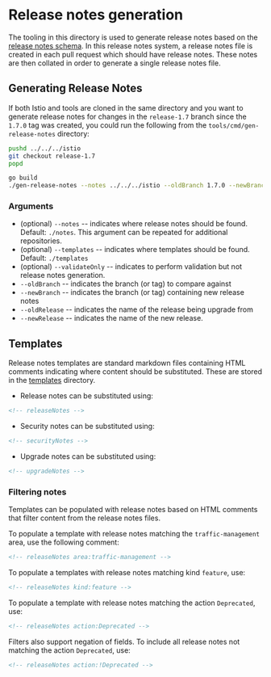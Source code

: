 # Release notes generation

The tooling in this directory is used to generate release notes based on the
[release notes
schema](https://github.com/istio/istio/tree/master/releasenotes). In this
release notes system, a release notes file is created in each pull request which
should have release notes. These notes are then collated in order to generate a
single release notes file.

## Generating Release Notes

If both Istio and tools are cloned in the same directory and you want to generate release notes for changes in the `release-1.7` branch since the `1.7.0` tag was created, you could run the following from the `tools/cmd/gen-release-notes` directory:

```bash
pushd ../../../istio
git checkout release-1.7
popd

go build
./gen-release-notes --notes ../../../istio --oldBranch 1.7.0 --newBranch release-1.7
```

### Arguments

* (optional) `--notes`  --  indicates where release notes should be found. Default: `./notes`. This argument can be repeated for additional repositories.
* (optional) `--templates` -- indicates where templates should be found. Default: `./templates`
* (optional) `--validateOnly` -- indicates to perform validation but not release notes generation.
* `--oldBranch` -- indicates the branch (or tag) to compare against
* `--newBranch` -- indicates the branch (or tag) containing new release notes
* `--oldRelease` -- indicates the name of the release being upgrade from
* `--newRelease` -- indicates the name of the new release.

## Templates

Release notes templates are standard markdown files containing HTML comments
indicating where content should be substituted. These are stored in the
[templates](./templates) directory.

* Release notes can be substituted using:

```html
<!-- releaseNotes -->
```

* Security notes can be substituted using:

```html
<!-- securityNotes -->
```

* Upgrade notes can be substituted using:

```html
<!-- upgradeNotes -->
```

### Filtering notes

Templates can be populated with release notes based on HTML comments that filter
content from the release notes files.

To populate a template with release notes matching the `traffic-management` area, use the
following comment:

```html
<!-- releaseNotes area:traffic-management -->
```

To populate a templates with release notes matching kind `feature`, use:

```html
<!-- releaseNotes kind:feature -->
```

To populate a template with release notes matching the action `Deprecated`, use:

```html
<!-- releaseNotes action:Deprecated -->
```

Filters also support negation of fields. To include all release notes not
matching the action `Deprecated`, use:

```html
<!-- releaseNotes action:!Deprecated -->
```

